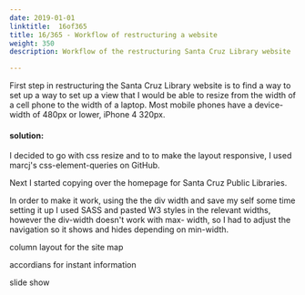 ```yaml
---
date: 2019-01-01
linktitle:  16of365
title: 16/365 - Workflow of restructuring a website
weight: 350
description: Workflow of the restructuring Santa Cruz Library website

--- 
```


First step in restructuring the Santa Cruz Library website is to find a way to set up a way to set up a view that I would be able to resize from the width of a cell phone to the width of a laptop. Most mobile phones have a device-width of 480px or lower, iPhone 4 320px.

#### solution: 
I decided to go with css resize and to to make the layout responsive, I used marcj's css-element-queries on GitHub. 

Next I started copying over the homepage for Santa Cruz Public Libraries.


In order to make it work, using the the div width and save my self some time setting it up I used SASS and pasted W3 styles in the relevant widths, however the div-width doesn't work with max- width, so I had to adjust the navigation so it shows and hides depending on min-width.

column layout for the site map 

accordians for instant information

slide show

